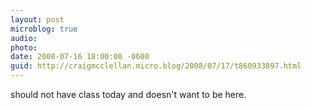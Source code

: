 ```yaml
---
layout: post
microblog: true
audio: 
photo: 
date: 2008-07-16 18:00:00 -0600
guid: http://craigmcclellan.micro.blog/2008/07/17/t860933897.html
---
```

should not have class today and doesn't want to be here.
